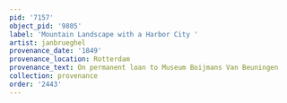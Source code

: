 ```yaml
---
pid: '7157'
object_pid: '9805'
label: 'Mountain Landscape with a Harbor City '
artist: janbrueghel
provenance_date: '1849'
provenance_location: Rotterdam
provenance_text: On permanent loan to Museum Boijmans Van Beuningen
collection: provenance
order: '2443'
---
```

